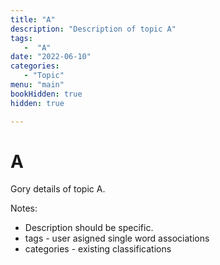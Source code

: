 ```yaml
---
title: "A"
description: "Description of topic A"
tags:
   -  "A"
date: "2022-06-10"
categories:
   - "Topic"
menu: "main"
bookHidden: true
hidden: true

---
```


# A

Gory details of topic A.

Notes:
* Description should be specific.
* tags - user asigned single word associations
* categories - existing classifications

